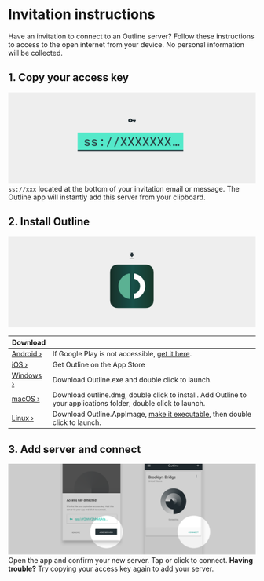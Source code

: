 # Invitation instructions

Have an invitation to connect to an Outline server? Follow these instructions to access to the open internet from your device. No personal information will be collected.

## 1. Copy your access key
![Copy access key](resources/invitation_instructions_001.png "Copy your access key")
`ss://xxx` located at the bottom of your invitation email or message. The Outline app will instantly add this server from your clipboard.

## 2. Install Outline
![Install Outline](resources/invitation_instructions_002.png "Install Outline")

|Download|  |
| ------------- | ------------- |
| [Android ›](https://play.google.com/store/apps/details?id=org.outline.android.client) | If Google Play is not accessible, [get it here](https://s3.amazonaws.com/outline-releases/client/android/stable/Outline-Client.apk). |
| [iOS ›](https://itunes.apple.com/app/outline-app/id1356177741) | Get Outline on the App Store |
| [Windows ›](https://s3.amazonaws.com/outline-releases/client/windows/stable/Outline-Client.exe) | Download Outline.exe and double click to launch. |
| [macOS ›](https://itunes.apple.com/app/outline-app/id1356178125) | Download outline.dmg, double click to install. Add Outline to your applications folder, double click to launch. |
| [Linux ›](ttps://s3.amazonaws.com/outline-releases/client/linux/stable/Outline-Client.AppImage) | Download Outline.AppImage, [make it executable](https://docs.appimage.org/introduction/quickstart.html), then double click to launch. |

## 3. Add server and connect
![Add server and connect](resources/invitation_instructions_003.png "Add server and connect")
Open the app and confirm your new server. Tap or click to connect.
**Having trouble?** Try copying your access key again to add your server.
